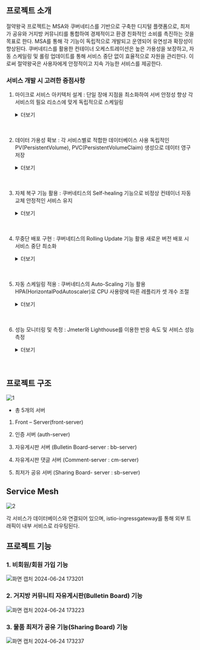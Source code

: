 ## 프로젝트 소개

절약왕국 프로젝트는 MSA와 쿠버네티스를 기반으로 구축한 디지털 플랫폼으로, 최저가 공유와 거지방 커뮤니티를 통합하여 경제적이고 환경 친화적인 소비를 촉진하는 것을 목표로 한다. MSA를 통해 각 기능이 독립적으로 개발되고 운영되어 유연성과 확장성이 향상된다. 쿠버네티스를 활용한 컨테이너 오케스트레이션은 높은 가용성을 보장하고, 자동 스케일링 및 롤링 업데이트를 통해 서비스 중단 없이 효율적으로 자원을 관리한다. 이로써 절약왕국은 사용자에게 안정적이고 지속 가능한 서비스를 제공한다.

### 서비스 개발 시 고려한 중점사항
1. 마이크로 서비스 아키텍처 설계 : 단일 장애 지점을 최소화하여 서버 안정성 향상 각 서비스의 필요 리소스에 맞게 독립적으로 스케일링
    <details>
    <summary>더보기</summary>

    <!--summary 아래 빈칸 공백 두고 내용을 적는공간-->
   ![스크린샷 2024-06-12 173706](https://github.com/j-ra1n/MSA_Thrift_Kingdom/assets/118893707/7b4afb4c-9888-4eaf-acf2-b48a07e70a6b)

   
     - Kubernetes 클러스터를 활용하여 애플리케이션을 배포하고 관리한다. 
     - 클러스터는 마스터 노드 1개와 워커 노드 2개로 이루어져 있으며, 이를 통해 애플리케이션의 배포, 확장, 관리, 복구 등의 오케스트레이션을 자동화한다. 
    <br></br>
    
    ![KakaoTalk_20240612_183056773](https://github.com/j-ra1n/MSA_Thrift_Kingdom/assets/118893707/4b6b2eb1-df55-4d5e-8c21-f071675a91bf)
   
    - 클러스터의 전체 파드 목록을 보여준다. 
    </details>
    <br></br>

2. 데이터 가용성 확보 : 각 서비스별로 적합한 데이터베이스 사용 독립적인 PV(PersistentVolume), PVC(PersistentVolumeClaim) 생성으로 데이터 영구 저장
    <details>
    <summary>더보기</summary>

    <!--summary 아래 빈칸 공백 두고 내용을 적는공간-->
   ![제목 없음](https://github.com/j-ra1n/MSA_Thrift_Kingdom/assets/118893707/0e81e39a-1886-4c31-94c2-f6f22223a9bb)



    - 데이터의 영속성 보장과 유연한 스토리지 할당을 위해 Persistent Volume (PV)과 Persistent Volume Claim (PVC)를 사용한다.
    - 이를 통해 애플리케이션 재시작 시에도 데이터를 안전하게 유지하고, 필요한 스토리지를 동적으로 요청할 수 있다. 

    </details>
    <br></br>
    
3. 자체 복구 기능 활용 : 쿠버네티스의 Self-healing 기능으로 비정상 컨테이너 자동 교체 안정적인 서비스 유지

    <details>
    <summary>더보기</summary>

    <!--summary 아래 빈칸 공백 두고 내용을 적는공간-->
   ![image](https://github.com/j-ra1n/MSA_Thrift_Kingdom/assets/118893707/86bf8ecb-7d0d-4d7a-a379-b053fc268eb0)

    - initialDelaySeconds: 컨테이너가 시작된 후 처음 상태 확인을 시작하기 전 대기 시간을 60초로 설정한다. 
    - periodSeconds: 상태 확인 주기는 30초로 설정한다.  
    - 이 설정을 통해 Kubernetes는 컨테이너가 비정상적인 상태일 때 자동으로 재시작하여 서비스의 가용성과 안정성을 보장한다.

    </details>
     <br></br>
    
4. 무중단 배포 구현 : 쿠버네티스의 Rolling Update 기능 활용 새로운 버전 배포 시 서비스 중단 최소화 

    <details>
    <summary>더보기</summary>

    <!--summary 아래 빈칸 공백 두고 내용을 적는공간-->
   
    ![image](https://github.com/j-ra1n/MSA_Thrift_Kingdom/assets/118893707/7af6515a-eddd-428d-a0c8-adb386277e16)



   
   
    - RollingUpdate: Deployment의 업데이트 전략으로 롤링 업데이트를 사용함을 지정한다.
    - maxUnavailable: 업데이트 과정에서 최대 몇 개의 파드가 동시에 중단될 수 있는지를 지정합니다. 여기서는 1개 파드가 중단될 수 있음을 의미한다. 
    - maxSurge: 업데이트 과정에서 최대 몇 개의 파드를 추가로 생성할 수 있는지를 지정합니다. 여기서는 1개 파드를 추가로 생성할 수 있음을 의미한다. 
    - 이렇게 하면 서비스 중단을 최소화하면서 새로운 버전으로 안전하게 업데이트할 수 있다. 

    </details>
    <br></br>
    
6. 자동 스케일링 적용 : 쿠버네티스의 Auto-Scaling 기능 활용 HPA(HorizontalPodAutoscaler)로 CPU 사용량에 따른 레플리카 셋 개수 조절

    <details>
    <summary>더보기</summary>

    <!--summary 아래 빈칸 공백 두고 내용을 적는공간-->
   ![image](https://github.com/j-ra1n/MSA_Thrift_Kingdom/assets/118893707/ee103a61-88b8-42a1-a9bc-96885ca407d8)



    - Kubernetes 클러스터에서 자동 스케일링을 구현했습니다. 이 설정을 통해 파드 수는 부하에 따라 자동으로 조정된다.
    - 최소 파드 수는 3개, 최대 파드 수는 50개로 제한되며, CPU 사용률이 평균 50%가 되도록 파드 수를 조정한다.
    - 이를 통해 애플리케이션의 부하에 따라 효율적인 리소스 사용이 보장된다.
    <br></br>
    ![화면 캡처 2024-06-24 180548](https://github.com/rndudals/MSA_Project/assets/102203336/068d04d6-cc8d-427a-ad24-20a41d3bfad1)

    - HPA가 CPU 사용률에 따라 Replicas수를 조정하는 과정 이다.
    - 부하가 증가할 때 Replicas 수가 동적으로 늘어난다.
    </details>
    <br></br
    
7. 성능 모니터링 및 측정 : Jmeter와 Lighthouse를 이용한 반응 속도 및 서비스 성능 측정

    <details>
    <summary>더보기</summary>

    <!--summary 아래 빈칸 공백 두고 내용을 적는공간-->
   ![제목 없음 (1)](https://github.com/j-ra1n/MSA_Thrift_Kingdom/assets/118893707/f66021c5-7e91-4b2e-9f16-cb9cc2e19250)


    - 초당 500명이 동시 접속했을 때의 성능 테스트 결과이다. 

    </details>
    <br></br




## 프로젝트 구조
![1](https://github.com/rndudals/MSA_Project/assets/102203336/b9c01d9c-2061-469c-a398-a8078146407d)

- 총 5개의 서버
1. Front – Server(front-server)

2. 인증 서버 (auth-server)

3. 자유게시판 서버 (Bulletin Board-server : bb-server)

4. 자유게시판 댓글 서버 (Comment-server : cm-server)

5. 최저가 공유 서버 (Sharing Board- server : sb-server)



## Service Mesh
![2](https://github.com/rndudals/MSA_Project/assets/102203336/5a8390f2-6f1b-4edd-a76f-1119ed963d04)

각 서비스가 데이터베이스와 연결되어 있으며, istio-ingressgateway를 통해 외부 트래픽이 내부 서비스로 라우팅된다. 




## 프로젝트 기능

### 1. 비회원/회원 가입 기능
![화면 캡처 2024-06-24 173201](https://github.com/rndudals/MSA_Project/assets/102203336/6380a198-a280-4471-972c-1fbc974a2eca)


### 2. 거지방 커뮤니티 자유게시판(Bulletin Board) 기능
![화면 캡처 2024-06-24 173223](https://github.com/rndudals/MSA_Project/assets/102203336/08220c47-1f9f-460e-a3f2-ff6cb10b8cfc)


### 3. 물품 최저가 공유 기능(Sharing Board) 기능
![화면 캡처 2024-06-24 173237](https://github.com/rndudals/MSA_Project/assets/102203336/6ec1a5aa-2edd-459b-a095-b800002ccb95)

